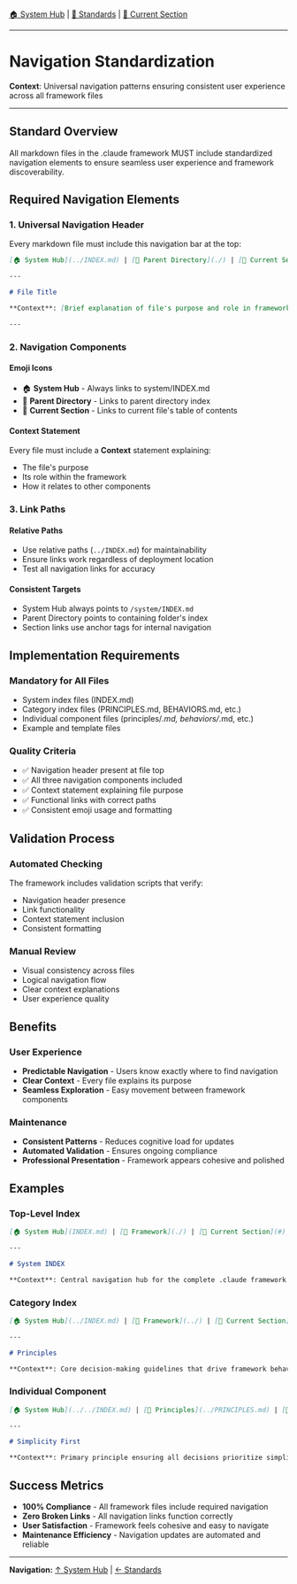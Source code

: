 [🏠 System Hub](../INDEX.md) | [📁 Standards](../STANDARDS.md) | [📖 Current Section](#)

---

# Navigation Standardization

**Context**: Universal navigation patterns ensuring consistent user experience across all framework files

---

## Standard Overview

All markdown files in the .claude framework MUST include standardized navigation elements to ensure seamless user experience and framework discoverability.

## Required Navigation Elements

### 1. Universal Navigation Header
Every markdown file must include this navigation bar at the top:

```markdown
[🏠 System Hub](../INDEX.md) | [📁 Parent Directory](./) | [📖 Current Section](#)

---

# File Title

**Context**: [Brief explanation of file's purpose and role in framework]

---
```

### 2. Navigation Components

#### Emoji Icons
- 🏠 **System Hub** - Always links to system/INDEX.md
- 📁 **Parent Directory** - Links to parent directory index
- 📖 **Current Section** - Links to current file's table of contents

#### Context Statement
Every file must include a **Context** statement explaining:
- The file's purpose
- Its role within the framework
- How it relates to other components

### 3. Link Paths

#### Relative Paths
- Use relative paths (`../INDEX.md`) for maintainability
- Ensure links work regardless of deployment location
- Test all navigation links for accuracy

#### Consistent Targets
- System Hub always points to `/system/INDEX.md`
- Parent Directory points to containing folder's index
- Section links use anchor tags for internal navigation

## Implementation Requirements

### Mandatory for All Files
- System index files (INDEX.md)
- Category index files (PRINCIPLES.md, BEHAVIORS.md, etc.)
- Individual component files (principles/*.md, behaviors/*.md, etc.)
- Example and template files

### Quality Criteria
- ✅ Navigation header present at file top
- ✅ All three navigation components included
- ✅ Context statement explaining file purpose
- ✅ Functional links with correct paths
- ✅ Consistent emoji usage and formatting

## Validation Process

### Automated Checking
The framework includes validation scripts that verify:
- Navigation header presence
- Link functionality
- Context statement inclusion
- Consistent formatting

### Manual Review
- Visual consistency across files
- Logical navigation flow
- Clear context explanations
- User experience quality

## Benefits

### User Experience
- **Predictable Navigation** - Users know exactly where to find navigation
- **Clear Context** - Every file explains its purpose
- **Seamless Exploration** - Easy movement between framework components

### Maintenance
- **Consistent Patterns** - Reduces cognitive load for updates
- **Automated Validation** - Ensures ongoing compliance
- **Professional Presentation** - Framework appears cohesive and polished

## Examples

### Top-Level Index
```markdown
[🏠 System Hub](INDEX.md) | [📁 Framework](./) | [📖 Current Section](#)

---

# System INDEX

**Context**: Central navigation hub for the complete .claude framework
```

### Category Index
```markdown
[🏠 System Hub](../INDEX.md) | [📁 Framework](../) | [📖 Current Section](#)

---

# Principles

**Context**: Core decision-making guidelines that drive framework behavior
```

### Individual Component
```markdown
[🏠 System Hub](../../INDEX.md) | [📁 Principles](../PRINCIPLES.md) | [📖 Current Section](#)

---

# Simplicity First

**Context**: Primary principle ensuring all decisions prioritize simplicity and ease of use
```

## Success Metrics

- **100% Compliance** - All framework files include required navigation
- **Zero Broken Links** - All navigation links function correctly
- **User Satisfaction** - Framework feels cohesive and easy to navigate
- **Maintenance Efficiency** - Navigation updates are automated and reliable

---

**Navigation:** [↑ System Hub](../INDEX.md) | [← Standards](../STANDARDS.md)